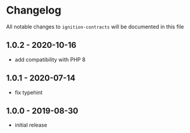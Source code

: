 # Changelog

All notable changes to `ignition-contracts` will be documented in this file

## 1.0.2 - 2020-10-16

- add compatibility with PHP 8

## 1.0.1 - 2020-07-14

- fix typehint

## 1.0.0 - 2019-08-30

- initial release
